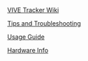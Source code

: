 [VIVE Tracker Wiki](https://github.com/corycorvus/VIVE-Tracker-Wiki/wiki)

[Tips and Troubleshooting](https://github.com/corycorvus/VIVE-Tracker-Wiki/wiki/Tips-and-Troubleshooting)

[Usage Guide](https://github.com/corycorvus/VIVE-Tracker-Wiki/wiki/Usage-Guide)

[Hardware Info](https://github.com/corycorvus/VIVE-Tracker-Wiki/wiki/Hardware-Info)
